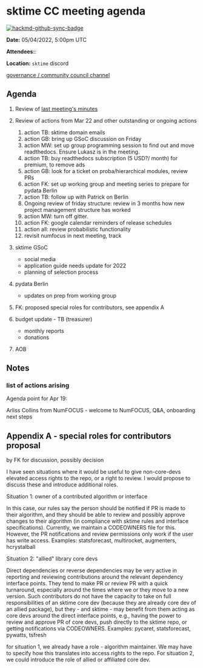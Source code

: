 # sktime CC meeting agenda

[![hackmd-github-sync-badge](https://hackmd.io/y1OcL1QMQLiZjRwVB0t0RQ/badge)](https://hackmd.io/y1OcL1QMQLiZjRwVB0t0RQ)

**Date:** 
05/04/2022, 5:00pm UTC

**Attendees:**: 

**Location:** `sktime` discord

[governance / community council channel](https://discord.com/channels/723500657255907408/875425974345416734)

## Agenda

1. Review of [last meeting's minutes](https://github.com/sktime/community-org/tree/main/community_council/previous_meetings)

3. Review of actions from Mar 22 and other outstanding or ongoing actions
   1. action TB: sktime domain emails
   2. action GB: bring up GSoC discussion on Friday
   3. action MW: set up group programming session to find out and move readthedocs. Ensure Lukasz is in the meeting.
   4. action TB: buy readthedocs subscription (5 USD?/ month) for premium, to remove ads
   5. action GB: look for a ticket on proba/hierarchical modules, review PRs
   6. action FK: set up working group and meeting series to prepare for pydata Berlin 
   7. action TB: follow up with Patrick on Berlin
   8. Ongoing review of friday structure: review in 3 months how new project management structure has worked
   9. action MW: turn off gitter.
   10. action FK: google calendar reminders of release schedules
   11. action all: review probabilistic functionality
   12. revisit numfocus in next meeting, track


4. sktime GSoC
    * social media
    * application guide needs update for 2022
    * planning of selection process

5. pydata Berlin
   * updates on prep from working group

6. FK: proposed special roles for contributors, see appendix A

7. budget update - TB (treasurer)
    * monthly reports
    * donations

7. AOB


## Notes


### list of actions arising

Agenda point for Apr 19:

Arliss Collins from NumFOCUS - welcome to NumFOCUS, Q&A, onboarding next steps


## Appendix A - special roles for contributors proposal

by FK for discussion, possibly decision

I have seen situations where it would be useful to give non-core-devs elevated access rights to the repo, or a right to review.
I would propose to discuss these and introduce additional roles.

Situation 1: owner of a contributed algorithm or interface

In this case, our rules say the person should be notified if PR is made to their algorithm, and they should be able to review and possibly approve changes to their algorithm (in compliance with sktime rules and interface specifications). Currently, we maintain a CODEOWNERS file for this.
However, the PR notifications and review permissions only work if the user has write access.
Examples: statsforecast, multirocket, augmenters, hcrystalball

Situation 2: "allied" library core devs

Direct dependencies or reverse dependencies may be very active in reporting and reviewing contributions around the relevant dependency interface points. They tend to make PR or review PR with a quick turnaround, especially around the times where we or they move to a new version. Such contributors do not have the capacity to take on full responsibilities of an sktime core dev (because they are already core dev of an allied package), but they - and sktime - may benefit from them acting as core devs around the direct interface points, e.g., having the power to review and approve PR of core devs, push directly to the sktime repo, or getting notifications via CODEOWNERS.
Examples: pycaret, statsforecast, pywatts, tsfresh

for situation 1, we already have a role - algorithm maintainer. We may have to specify how this translates into access rights to the repo.
For situation 2, we could introduce the role of allied or affiliated core dev.
